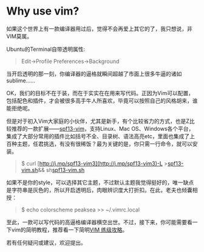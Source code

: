 # Why use vim?

如果这个世界上有一款编译器用过后，觉得不会再爱上其它的了，我只想说，非VIM莫属。

Ubuntu的Terminal自带透明属性:

> Edit-&gt;Profile Preferences-&gt;Background

当开启透明的那一刻，你编译器的逼格就瞬间超越了市面上很多牛逼的诸如sublime……

OK，我们的目标不在于装，而在于实实在在用来写代码。正因为Vim可以配置，包括配色和插件，才会被很多高手牛人所喜欢，毕竟可以按照自己的风格胡来，谁能拒绝呢。

但是对于初入Vim大家庭的小伙伴，尤其是新手，有个比较省力的方式，也是Z比较推荐的一款扩展——[spf13-vim](https://link.zhihu.com/?target=https%3A//github.com/spf13/spf13-vim)，支持Linux、Mac OS、Windows各个平台，集成了大部分常用的插件比如括号不全、目录树、语法高亮etc，里面也集成了上百种主题，任君挑选，有没有很稀饭？最为关键的是，你只需一行命令，就可以安装。

> $ curl [http://j.mp/spf13-vim3](http://j.mp/spf13-vim3)-L &gt;[spf13-vim.sh](http://spf13-vim.sh/)&& sh[spf13-vim.sh](http://spf13-vim.sh/)

如果不是你的style，可以选择其它主题，不过默认主题我觉得挺好的，唯一缺点是字符串是灰色的，所以开启透明后，肉眼辨识度大打折扣。在此，老夫也倾囊相授：

> $ echo colorscheme peaksea &gt;&gt; ~/.vimrc.local

至此，一款可以写代码的高逼格编译器横空出世。不过，接下来，你可能需要看一下vim的简明教程，推荐看一下简明[VIM 练级攻略](https://coolshell.cn/articles/5426.html)。  
  
若有任何疑问或建议，欢迎提出。







